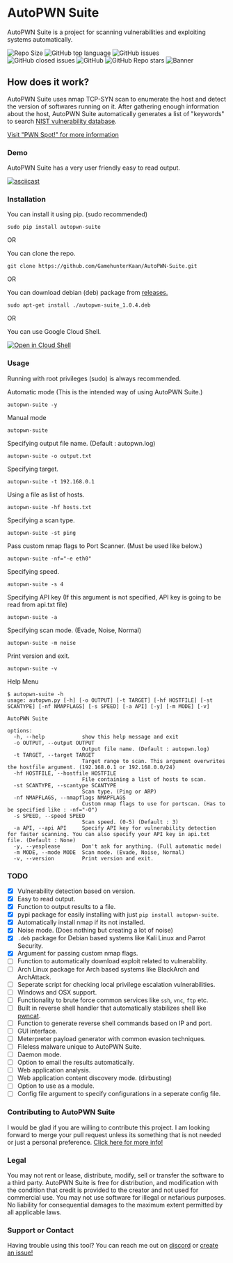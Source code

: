 # AutoPWN Suite

AutoPWN Suite is a project for scanning vulnerabilities and exploiting systems automatically.

![Repo Size](https://img.shields.io/github/repo-size/GamehunterKaan/AutoPWN-Suite)
![GitHub top language](https://img.shields.io/github/languages/top/GamehunterKaan/AutoPWN-Suite)
![GitHub issues](https://img.shields.io/github/issues-raw/GamehunterKaan/AutoPWN-Suite)
![GitHub closed issues](https://img.shields.io/github/issues-closed-raw/GamehunterKaan/AutoPWN-Suite)
![GitHub](https://img.shields.io/github/license/GamehunterKaan/AutoPWN-Suite)
![GitHub Repo stars](https://img.shields.io/github/stars/GamehunterKaan/AutoPWN-Suite?style=social)
![Banner](https://raw.githubusercontent.com/GamehunterKaan/AutoPWN-Suite/main/images/banner.png)

## How does it work?

AutoPWN Suite uses nmap TCP-SYN scan to enumerate the host and detect the version of softwares running on it. After gathering enough information about the host, AutoPWN Suite automatically generates a list of "keywords" to search [NIST vulnerability database](https://www.nist.gov/).

[Visit "PWN Spot!" for more information](https://pwnspot.com/posts/AutoPWN/)

### Demo

AutoPWN Suite has a very user friendly easy to read output.

[![asciicast](https://asciinema.org/a/497930.svg)](https://asciinema.org/a/497930)

### Installation

You can install it using pip. (sudo recommended)

```
sudo pip install autopwn-suite
```

OR

You can clone the repo.

```
git clone https://github.com/GamehunterKaan/AutoPWN-Suite.git
```
OR

You can download debian (deb) package from [releases.](https://github.com/GamehunterKaan/AutoPWN-Suite/releases)

```
sudo apt-get install ./autopwn-suite_1.0.4.deb
```

OR

You can use Google Cloud Shell.

[![Open in Cloud Shell](https://gstatic.com/cloudssh/images/open-btn.svg)](https://shell.cloud.google.com/cloudshell/editor?cloudshell_git_repo=https://github.com/GamehunterKaan/AutoPWN-Suite.git)

### Usage

Running with root privileges (sudo) is always recommended.

Automatic mode (This is the intended way of using AutoPWN Suite.)

```console
autopwn-suite -y
```

Manual mode

```console
autopwn-suite
```

Specifying output file name. (Default : autopwn.log)

```console
autopwn-suite -o output.txt
```

Specifying target.

```console
autopwn-suite -t 192.168.0.1
```

Using a file as list of hosts.

```console
autopwn-suite -hf hosts.txt
```

Specifying a scan type.

```console
autopwn-suite -st ping
```

Pass custom nmap flags to Port Scanner. (Must be used like below.)

```console
autopwn-suite -nf="-e eth0"
```

Specifying speed.

```console
autopwn-suite -s 4
```

Specifying API key (If this argument is not specified, API key is going to be read from api.txt file)

```console
autopwn-suite -a
```

Specifying scan mode. (Evade, Noise, Normal)

```console
autopwn-suite -m noise
```

Print version and exit.

```console
autopwn-suite -v
```

Help Menu

```console
$ autopwn-suite -h
usage: autopwn.py [-h] [-o OUTPUT] [-t TARGET] [-hf HOSTFILE] [-st SCANTYPE] [-nf NMAPFLAGS] [-s SPEED] [-a API] [-y] [-m MODE] [-v]

AutoPWN Suite

options:
  -h, --help            show this help message and exit
  -o OUTPUT, --output OUTPUT
                        Output file name. (Default : autopwn.log)
  -t TARGET, --target TARGET
                        Target range to scan. This argument overwrites the hostfile argument. (192.168.0.1 or 192.168.0.0/24)
  -hf HOSTFILE, --hostfile HOSTFILE
                        File containing a list of hosts to scan.
  -st SCANTYPE, --scantype SCANTYPE
                        Scan type. (Ping or ARP)
  -nf NMAPFLAGS, --nmapflags NMAPFLAGS
                        Custom nmap flags to use for portscan. (Has to be specified like : -nf="-O")
  -s SPEED, --speed SPEED
                        Scan speed. (0-5) (Default : 3)
  -a API, --api API     Specify API key for vulnerability detection for faster scanning. You can also specify your API key in api.txt file. (Default : None)
  -y, --yesplease       Don't ask for anything. (Full automatic mode)
  -m MODE, --mode MODE  Scan mode. (Evade, Noise, Normal)
  -v, --version         Print version and exit.
```

### TODO

- [x] Vulnerability detection based on version.
- [x] Easy to read output.
- [x] Function to output results to a file.
- [x] pypi package for easily installing with just `pip install autopwn-suite`.
- [x] Automatically install nmap if its not installed.
- [x] Noise mode. (Does nothing but creating a lot of noise)
- [x] `.deb` package for Debian based systems like Kali Linux and Parrot Security.
- [x] Argument for passing custom nmap flags.
- [ ] Function to automatically download exploit related to vulnerability.
- [ ] Arch Linux package for Arch based systems like BlackArch and ArchAttack.
- [ ] Seperate script for checking local privilege escalation vulnerabilities.
- [ ] Windows and OSX support.
- [ ] Functionality to brute force common services like `ssh`, `vnc`, `ftp` etc.
- [ ] Built in reverse shell handler that automatically stabilizes shell like [pwncat](https://github.com/calebstewart/pwncat).
- [ ] Function to generate reverse shell commands based on IP and port.
- [ ] GUI interface.
- [ ] Meterpreter payload generator with common evasion techniques.
- [ ] Fileless malware unique to AutoPWN Suite.
- [ ] Daemon mode.
- [ ] Option to email the results automatically.
- [ ] Web application analysis.
- [ ] Web application content discovery mode. (dirbusting)
- [ ] Option to use as a module.
- [ ] Config file argument to specify configurations in a seperate config file.

### Contributing to AutoPWN Suite

I would be glad if you are willing to contribute this project. I am looking forward to merge your pull request unless its something that is not needed or just a personal preference. [Click here for more info!](https://github.com/GamehunterKaan/AutoPWN-Suite/blob/main/CONTRIBUTING.md)


### Legal

You may not rent or lease, distribute, modify, sell or transfer the software to a third party. AutoPWN Suite is free for distribution, and modification with the condition that credit is provided to the creator and not used for commercial use. You may not use software for illegal or nefarious purposes. No liability for consequential damages to the maximum extent permitted by all applicable laws.


### Support or Contact

Having trouble using this tool? You can reach me out on [discord](https://search.discordprofile.info/374953845438021635) or [create an issue!](https://github.com/GamehunterKaan/AutoPWN-Suite/issues/new/choose)
